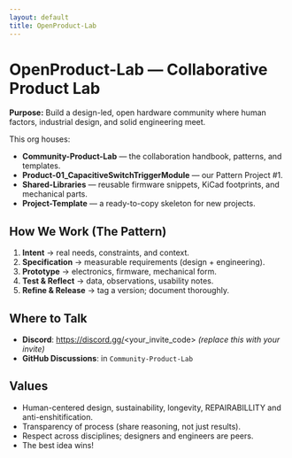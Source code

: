 ```yaml
---
layout: default
title: OpenProduct-Lab
---
```


# OpenProduct-Lab — Collaborative Product Lab

**Purpose:** Build a design-led, open hardware community where human factors, industrial design, and solid engineering meet.

This org houses:
- **Community-Product-Lab** — the collaboration handbook, patterns, and templates.
- **Product-01_CapacitiveSwitchTriggerModule** — our Pattern Project #1.
- **Shared-Libraries** — reusable firmware snippets, KiCad footprints, and mechanical parts.
- **Project-Template** — a ready-to-copy skeleton for new projects.

## How We Work (The Pattern)
1. **Intent** → real needs, constraints, and context.
2. **Specification** → measurable requirements (design + engineering).
3. **Prototype** → electronics, firmware, mechanical form.
4. **Test & Reflect** → data, observations, usability notes.
5. **Refine & Release** → tag a version; document thoroughly.

## Where to Talk
- **Discord**: https://discord.gg/<your_invite_code> *(replace this with your invite)*
- **GitHub Discussions**: in `Community-Product-Lab`

## Values
- Human-centered design, sustainability, longevity, REPAIRABILLITY and anti-enshitification.
- Transparency of process (share reasoning, not just results).
- Respect across disciplines; designers and engineers are peers.
- The best idea wins!
